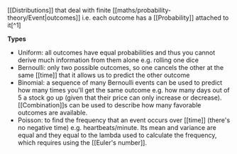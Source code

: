 [[Distributions]] that deal with finite [[maths/probability-theory/Event|outcomes]] i.e. each outcome has a [[Probability]] attached to it[^1]

**Types**

- Uniform: all outcomes have equal probabilities and thus you cannot derive much information from them alone e.g. rolling one dice
- Bernoulli: only two possible outcomes, so one cancels the other at the same [[time]] that it allows us to predict the other outcome
- Binomial: a sequence of many Bernoulli events can be used to predict how many times you'll get the same outcome e.g. how many days out of 5 a stock go up (given that their price can only increase or decrease). [[Combination]]s can be used to describe how many favorable outcomes are available.
- Poisson: to find the frequency that an event occurs over [[time]]  (there's no negative time) e.g. heartbeats/minute. Its mean and variance are equal and they equal to the lambda used to calculate the frequency, which requires using the [[Euler's number]].
